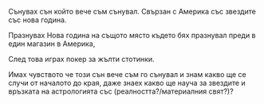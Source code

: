 Сънувах сън който вече съм сънувал. Свързан с Америка със звездите със нова година. 

Празнувах Нова година на същото място където бях празнувал преди в един магазин в Америка, 

След това играх покер за жълти стотинки. 

Имах чувството че този сън вече съм го сънувал и знам какво ще се случи от началото до края, даже знаех какво ще науча за звездите и връзката на астрологията със (реалността?/материалния свят?)? 